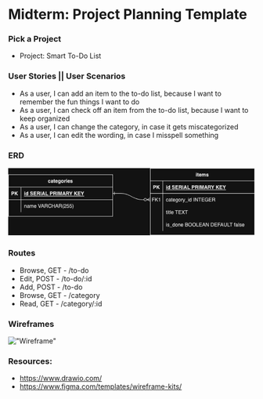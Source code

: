 # Midterm: Project Planning Template


### Pick a Project
- Project: Smart To-Do List

### User Stories || User Scenarios
* As a user, I can add an item to the to-do list, because I want to remember the fun things I want to do
* As a user, I can check off an item from the to-do list, because I want to keep organized 
* As a user, I can change the category, in case it gets miscategorized
* As a user, I can edit the wording, in case I misspell something

### ERD
!["ERD"](Funsies.drawio.png)

### Routes
* Browse, GET - /to-do
* Edit, POST - /to-do/:id
* Add, POST - /to-do
* Browse, GET - /category
* Read, GET - /category/:id

### Wireframes
!["Wireframe"]()

### Resources:
- https://www.drawio.com/
- https://www.figma.com/templates/wireframe-kits/
